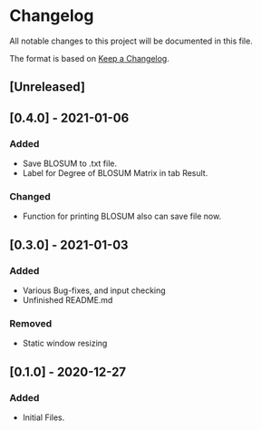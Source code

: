 # Changelog
All notable changes to this project will be documented in this file.

The format is based on [Keep a Changelog](https://keepachangelog.com/en/1.0.0/).

## [Unreleased]

## [0.4.0] - 2021-01-06
### Added
- Save BLOSUM to .txt file.
- Label for Degree of BLOSUM Matrix in tab Result.

### Changed
- Function for printing BLOSUM also can save file now.

## [0.3.0] - 2021-01-03
### Added
- Various Bug-fixes, and input checking
- Unfinished README.md

### Removed
- Static window resizing

## [0.1.0] - 2020-12-27
### Added
- Initial Files.
